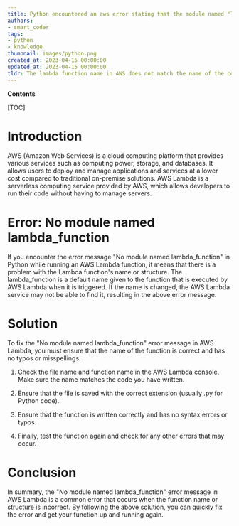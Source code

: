 ```yaml
---
title: Python encountered an aws error stating that the module named "lambda_function" was not found
authors:
- smart_coder
tags:
- python
- knowledge
thumbnail: images/python.png
created_at: 2023-04-15 00:00:00
updated_at: 2023-04-15 00:00:00
tldr: The lambda function name in AWS does not match the name of the corresponding Python file or module.
---
```


**Contents**

[TOC]

# Introduction
AWS (Amazon Web Services) is a cloud computing platform that provides various services such as computing power, storage, and databases. It allows users to deploy and manage applications and services at a lower cost compared to traditional on-premise solutions. AWS Lambda is a serverless computing service provided by AWS, which allows developers to run their code without having to manage servers.

# Error: No module named lambda_function
If you encounter the error message "No module named lambda_function" in Python while running an AWS Lambda function, it means that there is a problem with the Lambda function's name or structure. The lambda_function is a default name given to the function that is executed by AWS Lambda when it is triggered. If the name is changed, the AWS Lambda service may not be able to find it, resulting in the above error message.

# Solution
To fix the "No module named lambda_function" error message in AWS Lambda, you must ensure that the name of the function is correct and has no typos or misspellings. 

1. Check the file name and function name in the AWS Lambda console. Make sure the name matches the code you have written.

2. Ensure that the file is saved with the correct extension (usually .py for Python code).

3. Ensure that the function is written correctly and has no syntax errors or typos.

4. Finally, test the function again and check for any other errors that may occur.

# Conclusion
In summary, the "No module named lambda_function" error message in AWS Lambda is a common error that occurs when the function name or structure is incorrect. By following the above solution, you can quickly fix the error and get your function up and running again.

